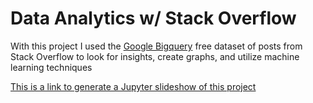 # Data Analytics w/ Stack Overflow

With this project I used the [Google Bigquery](https://cloud.google.com/blog/products/gcp/google-bigquery-public-datasets-now-include-stack-overflow-q-a) free dataset of posts from Stack Overflow to look for insights, create graphs, and utilize machine learning techniques

[This is a link to generate a Jupyter slideshow of this project](https://nbviewer.jupyter.org/github/mwmcnall/SchoolProjects/blob/master/Data%20Analytics/StackOverflowProject.slides.html#/)
